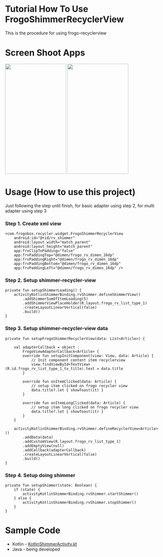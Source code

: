 # Tutorial How To Use FrogoShimmerRecyclerView
This is the procedure for using frogo-recyclerview

# Screen Shoot Apps
<span align="center"><img width="200px" height="360px" src="https://raw.githubusercontent.com/amirisback/frogo-recycler-view/master/docs/image/ss_main.png"></span>
<span align="center"><img width="200px" height="360px" src="https://raw.githubusercontent.com/amirisback/frogo-recycler-view/master/docs/image/sample_shimmer.gif"></span>

# Usage (How to use this project)
Just following the step until finish, for basic adapter using step 2, for multi adapter using step 3
    
### Step 1. Create xml view
    
    <com.frogobox.recycler.widget.FrogoShimmerRecyclerView
        android:id="@+id/rv_shimmer"
        android:layout_width="match_parent"
        android:layout_height="match_parent"
        app:frvClipToPadding="false"
        app:frvPaddingTop="@dimen/frogo_rv_dimen_16dp" 
        app:frvPaddingRight="@dimen/frogo_rv_dimen_16dp" 
        app:frvPaddingBottom="@dimen/frogo_rv_dimen_16dp"
        app:frvPaddingLeft="@dimen/frogo_rv_dimen_16dp" />
    	 	
### Step 2. Setup shimmer-recycler-view

    private fun setupShimmerLoading() {
        activityKotlinShimmerBinding.rvShimmer.defineShimmerView()
            .addShimmerSumOfItemLoading(5)
            .addShimmerViewPlaceHolder(R.layout.frogo_rv_list_type_1)
            .createLayoutLinearVertical(false)
            .build()
    }

### Step 3. Setup shimmer-recycler-view data

    private fun setupFrogoShimmerRecyclerView(data: List<Article>) {

        val adapterCallback = object :
            FrogoViewAdapterCallback<Article> {
            override fun setupInitComponent(view: View, data: Article) {
                // Init component content item recyclerview
                view.findViewById<TextView>(R.id.frogo_rv_list_type_1_tv_title).text = data.title
            }

            override fun onItemClicked(data: Article) {
                // setup item clicked on frogo recycler view
                data.title?.let { showToast(it) }
            }

            override fun onItemLongClicked(data: Article) {
                // setup item long clicked on frogo recycler view
                data.title?.let { showToast(it) }
            }
        }

        activityKotlinShimmerBinding.rvShimmer.defineRecyclerView<Article>()
            .addData(data)
            .addCustomView(R.layout.frogo_rv_list_type_1)
            .addEmptyView(null)
            .addCallback(adapterCallback)
            .createLayoutLinearVertical(false)
            .build()
    }
    
### Step 4. Setup doing shimmer 

    private fun setupShimmer(state: Boolean) {
        if (state) {
            activityKotlinShimmerBinding.rvShimmer.startShimmer()
        } else {
            activityKotlinShimmerBinding.rvShimmer.stopShimmer()
        }
    }

# Sample Code
- Kotlin - [KotlinShimmerActivity.kt](https://github.com/amirisback/frogo-recycler-view/blob/master/app/src/main/java/com/frogobox/recycler/kotlinsample/KotlinShimmerActivity.kt)
- Java - being developed